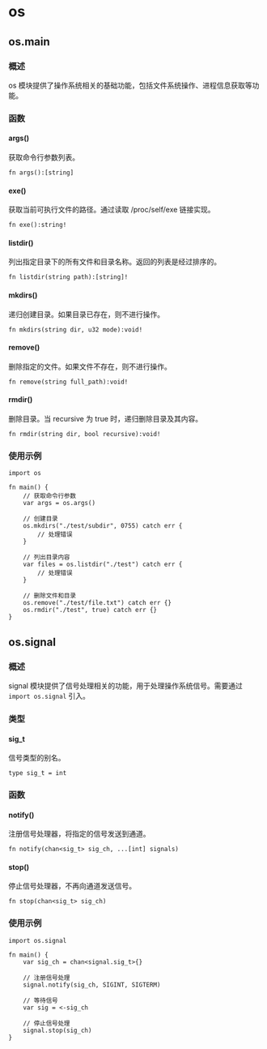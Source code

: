 # os

## os.main

### 概述
os 模块提供了操作系统相关的基础功能，包括文件系统操作、进程信息获取等功能。

### 函数

#### args()
获取命令行参数列表。

```nature
fn args():[string]
```

#### exe()
获取当前可执行文件的路径。通过读取 /proc/self/exe 链接实现。

```nature
fn exe():string!
```

#### listdir()
列出指定目录下的所有文件和目录名称。返回的列表是经过排序的。

```nature
fn listdir(string path):[string]!
```

#### mkdirs()
递归创建目录。如果目录已存在，则不进行操作。

```nature
fn mkdirs(string dir, u32 mode):void!
```

#### remove()
删除指定的文件。如果文件不存在，则不进行操作。

```nature
fn remove(string full_path):void!
```

#### rmdir()
删除目录。当 recursive 为 true 时，递归删除目录及其内容。

```nature
fn rmdir(string dir, bool recursive):void!
```

### 使用示例

```nature
import os

fn main() {
    // 获取命令行参数
    var args = os.args()
    
    // 创建目录
    os.mkdirs("./test/subdir", 0755) catch err {
        // 处理错误
    }
    
    // 列出目录内容
    var files = os.listdir("./test") catch err {
        // 处理错误
    }
    
    // 删除文件和目录
    os.remove("./test/file.txt") catch err {}
    os.rmdir("./test", true) catch err {}
}
```

## os.signal

### 概述
signal 模块提供了信号处理相关的功能，用于处理操作系统信号。需要通过 `import os.signal` 引入。

### 类型

#### sig_t
信号类型的别名。

```nature
type sig_t = int
```

### 函数

#### notify()
注册信号处理器，将指定的信号发送到通道。

```nature
fn notify(chan<sig_t> sig_ch, ...[int] signals)
```

#### stop()
停止信号处理器，不再向通道发送信号。

```nature
fn stop(chan<sig_t> sig_ch)
```

### 使用示例

```nature
import os.signal

fn main() {
    var sig_ch = chan<signal.sig_t>{}
    
    // 注册信号处理
    signal.notify(sig_ch, SIGINT, SIGTERM)
    
    // 等待信号
    var sig = <-sig_ch
    
    // 停止信号处理
    signal.stop(sig_ch)
}
```
